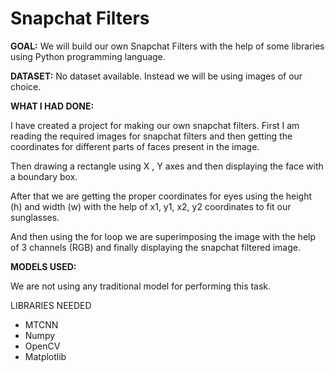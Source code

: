 # Snapchat Filters

**GOAL:**
We will build our own Snapchat Filters with the help of some libraries using Python programming language.

**DATASET:**
No dataset available. Instead we will be using images of our choice.

**WHAT I HAD DONE:**

I have created a project for making our own snapchat filters. 
First I am reading the required images for snapchat filters and then getting the coordinates for different parts of faces present in the image.

Then drawing a rectangle using X , Y axes and then displaying the face with a boundary box.

After that we are getting the proper coordinates for eyes using the height (h) and width (w) with the help of x1, y1, x2, y2 coordinates to fit our sunglasses.

And then using the for loop we are superimposing the image with the help of 3 channels (RGB) and finally displaying the snapchat filtered image.

**MODELS USED:**

We are not using any traditional model for performing this task.

LIBRARIES NEEDED
- MTCNN
- Numpy
- OpenCV
- Matplotlib

